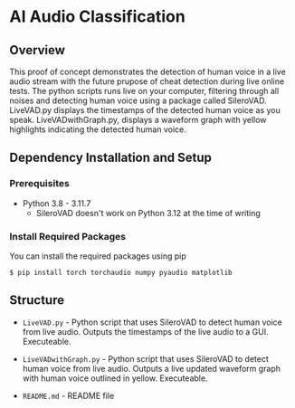 # AI Audio Classification

## Overview

This proof of concept demonstrates the detection of human voice in a live audio stream with the future prupose of cheat detection during live online tests. The python scripts runs live on your computer, filtering through all noises and detecting human voice using a package called SileroVAD. LiveVAD.py displays the timestamps of the detected human voice as you speak. LiveVADwithGraph.py, displays a waveform graph with yellow highlights indicating the detected human voice. 

## Dependency Installation and Setup

### Prerequisites

- Python 3.8 - 3.11.7
  - SileroVAD doesn't work on Python 3.12 at the time of writing

### Install Required Packages

You can install the required packages using pip
````
$ pip install torch torchaudio numpy pyaudio matplotlib
````

## Structure

- `LiveVAD.py` - Python script that uses SileroVAD to detect human voice from live audio. Outputs the timestamps of the live audio to a GUI. Executeable.
  
- `LiveVADwithGraph.py` - Python script that uses SileroVAD to detect human voice from live audio. Outputs a live updated waveform graph with human voice outlined in yellow. Executeable.
  
- `README.md` - README file
